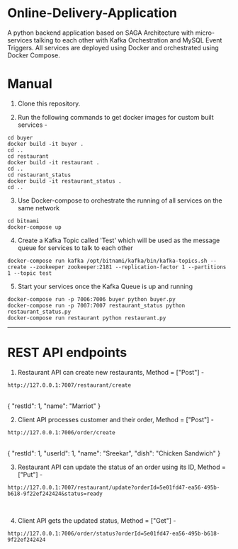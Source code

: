# Online-Delivery-Application
A python backend application based on SAGA Architecture with micro-services talking to each other with Kafka Orchestration and MySQL Event Triggers. All services are deployed using Docker and orchestrated using Docker Compose.

# Manual
1) Clone this repository.

2) Run the following commands to get docker images for custom built services -
```
cd buyer
docker build -it buyer .
cd ..
cd restaurant
docker build -it restaurant .
cd ..
cd restaurant_status
docker build -it restaurant_status .
cd ..
```
3) Use Docker-compose to orchestrate the running of all services on the same network
```
cd bitnami
docker-compose up
```
4) Create a Kafka Topic called 'Test' which will be used as the message queue for services to talk to each other
```
docker-compose run kafka /opt/bitnami/kafka/bin/kafka-topics.sh --create --zookeeper zookeeper:2181 --replication-factor 1 --partitions 1 --topic test
```
5) Start your services once the Kafka Queue is up and running
```
docker-compose run -p 7006:7006 buyer python buyer.py
docker-compose run -p 7007:7007 restaurant_status python restaurant_status.py
docker-compose run restaurant python restaurant.py
```
---
# REST API endpoints
1) Restaurant API can create new restaurants, Method = ["Post"] - <br/>
```
http://127.0.0.1:7007/restaurant/create
```
<br/>
{
	"restId": 1,
	"name": "Marriot"
}

2) Client API processes customer and their order, Method = ["Post"] - <br/>
```
http://127.0.0.1:7006/order/create
```
<br/>
{
	"restId": 1,
	"userId": 1,
	"name": "Sreekar",
	"dish": "Chicken Sandwich"
}

3) Restaurant API can update the status of an order using its ID, Method = ["Put"] - <br/>
```
http://127.0.0.1:7007/restaurant/update?orderId=5e01fd47-ea56-495b-b618-9f22ef242424&status=ready
```
<br/>

4) Client API gets the updated status, Method = ["Get"] - <br/>
```
http://127.0.0.1:7006/order/status?orderId=5e01fd47-ea56-495b-b618-9f22ef242424
```

